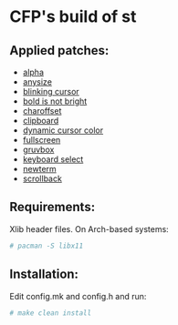 # CFP's build of st

## Applied patches:
- [alpha](https://st.suckless.org/patches/alpha/)
- [anysize](https://st.suckless.org/patches/anysize/)
- [blinking cursor](https://st.suckless.org/patches/blinking_cursor/)
- [bold is not bright](https://st.suckless.org/patches/bold-is-not-bright/)
- [charoffset](https://st.suckless.org/patches/charoffsets/)
- [clipboard](https://st.suckless.org/patches/clipboard/)
- [dynamic cursor color](https://st.suckless.org/patches/dynamic-cursor-color/)
- [fullscreen](https://st.suckless.org/patches/fullscreen/)
- [gruvbox](https://st.suckless.org/patches/gruvbox/)
- [keyboard select](https://st.suckless.org/patches/keyboard_select/)
- [newterm](https://st.suckless.org/patches/newterm/)
- [scrollback](https://st.suckless.org/patches/scrollback/)

## Requirements:
Xlib header files. On Arch-based systems:

```bash
# pacman -S libx11
```

## Installation:
Edit config.mk and config.h and run:

```bash
# make clean install
```
